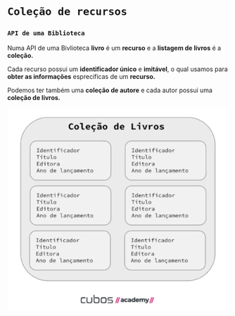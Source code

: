 # `Coleção de recursos`

### `API de uma Biblioteca`

Numa API de uma Bivlioteca **livro** é um **recurso** e a **listagem de livros** é a **coleção.**

Cada recurso possui um **identificador único** e **imitável**, o qual usamos para **obter as informações** esprecificas de um **recurso.**

Podemos ter também uma **coleção de autore** e cada autor possui uma **coleção de livros.**

![](./img/coleção%20de%20autor.png)